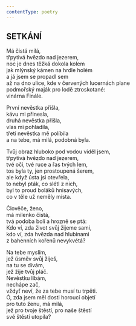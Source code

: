 ```yaml
---
contentType: poetry
---
```


<section>

## SETKÁNÍ  

Má čistá milá,  
třpytivá hvězdo nad jezerem,  
noc je dnes těžká dokola kolem  
jak mlýnský kámen na hrdle holém  
a já jsem se propadl sem  
až na dno ulice, kde v červených lucernách plane  
podmořský maják pro lodě ztroskotané:  
vinárna Finále.  

První nevěstka přišla,  
kávu mi přinesla,  
druhá nevěstka přišla,  
vlas mi pohladila,  
třetí nevěstka mě políbila  
a na tebe, má milá, podobná byla.  

Tvůj obraz hluboko pod vodou viděl jsem,  
třpytivá hvězdo nad jezerem,  
tvé oči, tvé ruce a řas tvých lem,  
tos byla ty, jen prostoupená šerem,  
ale když ústa jsi otevřela,  
to nebyl pták, co slétl z nich,  
byl to proud boláků hnisavých,  
co v těle už neměly místa.  

Člověče, ženo,  
má milenko čistá,  
tvá podoba bolí a hrozně se ptá:  
Kdo ví, zda život svůj žijeme sami,  
kdo ví, zda hvězda nad hlubinami  
z bahenních kořenů nevykvétá?  

Na tebe myslím,  
jež úsměv svůj žiješ,  
na tu se dívám,  
jež žije tvůj pláč.  
Nevěstku líbám,  
nechápe zač,  
vždyť neví, že za tebe musí tu trpěti.  
Ó, zda jsem měl dosti horoucí objetí  
pro tuto ženu, má milá,  
jež pro tvoje štěstí, pro naše štěstí  
své štěstí utopila?

</section>
